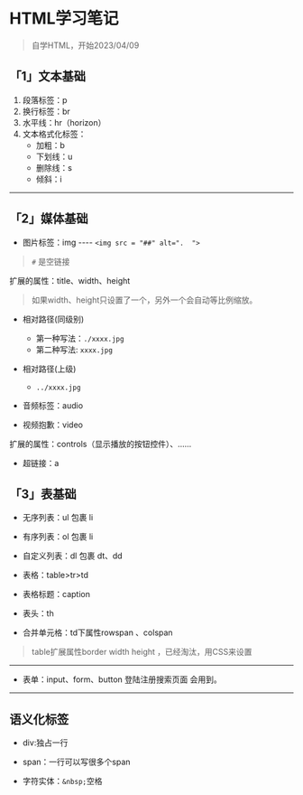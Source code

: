 # HTML学习笔记

> 自学HTML，开始2023/04/09

## 「1」文本基础

1. 段落标签：p
2. 换行标签：br
3. 水平线：hr（horizon）
4. 文本格式化标签：
	* 加粗：b
	* 下划线：u
	* 删除线：s
	* 倾斜：i

---

## 「2」媒体基础

* 图片标签：img ---- `<img src = "##" alt=".  ">`

> `#` 是空链接

扩展的属性：title、width、height

> 如果width、height只设置了一个，另外一个会自动等比例缩放。

* 相对路径(同级别)
	* 第一种写法：`./xxxx.jpg`
	* 第二种写法: `xxxx.jpg`
* 相对路径(上级)
	* `../xxxx.jpg`

* 音频标签：audio
* 视频抱歉：video

扩展的属性：controls（显示播放的按钮控件）、……

* 超链接：a

## 「3」表基础

* 无序列表：ul 包裹 li
* 有序列表：ol 包裹 li
* 自定义列表：dl 包裹 dt、dd

* 表格：table>tr>td
* 表格标题：caption 
* 表头：th
* 合并单元格：td下属性rowspan 、colspan

> table扩展属性border width height ，已经淘汰，用CSS来设置

---
* 表单：input、form、button
登陆注册搜索页面 会用到。


---

## 语义化标签

* div:独占一行
* span：一行可以写很多个span

* 字符实体：`&nbsp;`空格
